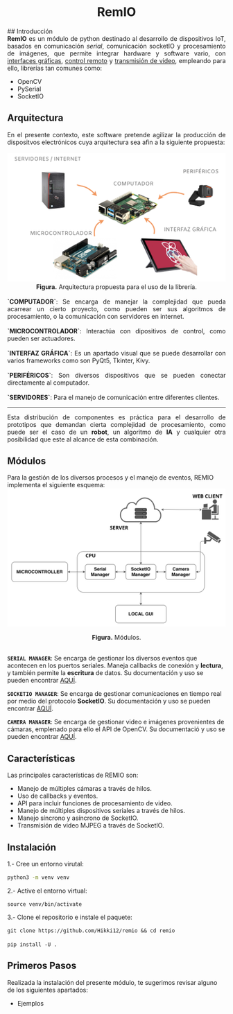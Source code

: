<div align="center"> <h1>RemIO</h1> </div>
## Introducción

<div style="text-align: justify">
<b>RemIO</b> es un módulo de python destinado al desarrollo de dispositivos IoT, basados en comunicación <i>serial</i>, comunicación socketIO y procesamiento de imágenes, que permite integrar hardware y software vario, con <u>interfaces gráficas</u>, <u>control remoto</u> y <u>transmisión de video</u>, empleando para ello, librerías tan comunes como:
</div>

<ul>
<li>OpenCV</li>
<li>PySerial</li>
<li>SocketIO</li>
</ul>

## Arquitectura

<div style="text-align: justify">
En el presente contexto, este software pretende agilizar la producción de dispositvos electrónicos cuya arquitectura sea afin a la siguiente propuesta:
</div>
<br>
<img src="./assets/images/arch-1.png" alt="arch-1">
<div align="center"><b>Figura.</b> Arquitectura propuesta para el uso de la librería.</div>
<br>
<div style="text-align: justify">
<b>`COMPUTADOR`</b>: Se encarga de manejar la complejidad que pueda acarrear un cierto proyecto, como pueden ser sus algoritmos de procesamiento, o la comunicación con servidores en internet.
<br>
<br>
<b>`MICROCONTROLADOR`</b>: Interactúa con dipositivos de control, como pueden ser actuadores.
<br>
<br>
<b>`INTERFAZ GRÁFICA`</b>: Es un apartado visual que se puede desarrollar con varios frameworks como son PyQt5, Tkinter, Kivy.
<br>
<br>
<b>`PERIFÉRICOS`</b>: Son diversos dispositivos que se pueden conectar directamente al computador.
<br>
<br>
<b>`SERVIDORES`</b>: Para el manejo de comunicación entre diferentes clientes.
<hr>
</div>

<div style="text-align: justify">
Esta distribución de componentes es práctica para el desarrollo de prototipos que demandan cierta complejidad de procesamiento, como puede ser el caso de un <b>robot</b>, un algoritmo de <b>IA</b> y cualquier otra posibilidad que este al alcance de esta combinación.
</div>

## Módulos
Para la gestión de los diversos procesos y el manejo de eventos, REMIO implementa el siguiente esquema:
<img src="./assets/images/modules-arch.png" alt="modules">
<div align="center"><b>Figura.</b> Módulos.</div>

<br>

<b>`SERIAL MANAGER`</b>: Se encarga de gestionar los diversos eventos que acontecen en los puertos seriales. Maneja callbacks de conexión y <b>lectura</b>, y también permite la <b>escritura</b> de datos. Su documentación y uso se pueden encontrar [AQUÍ](/remio/serial/overview).
<br>

<b>`SOCKETIO MANAGER`</b>: Se encarga de gestionar comunicaciones en tiempo real por medio del protocolo <b>SocketIO</b>. Su documentación y uso se pueden encontrar [AQUÍ](/remio/socketio/overview).
<br>

<b>`CAMERA MANAGER`</b>: Se encarga de gestionar video e imágenes provenientes de cámaras, emplenado para ello el API de OpenCV. Su documentació y uso se pueden encontrar [AQUÍ](/remio/camera/overview).
<br>


## Características

Las principales características de REMIO son:

<ul>
<li>Manejo de múltiples cámaras a través de hilos.</li>
<li>Uso de callbacks y eventos.</li>
<li>API para incluir funciones de procesamiento de video.</li>
<li>Manejo de múltiples dispositivos seriales a través de hilos.</li>
<li>Manejo síncrono y asíncrono de SocketIO.</li>
<li>Transmisión de video MJPEG a través de SocketIO.</li>

</ul>

## Instalación

1.- Cree un entorno virutal:
```sh
python3 -m venv venv
```
2.- Active el entorno virtual:
```
source venv/bin/activate
```
3.- Clone el repositorio e instale el paquete:
```
git clone https://github.com/Hikki12/remio && cd remio

pip install -U .
```

## Primeros Pasos
Realizada la instalación del presente módulo, te sugerimos revisar alguno de los siguientes apartados:
<ul>
<li>Ejemplos</li>
</ul>
<br>
<br>